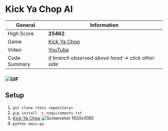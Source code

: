 # Kick Ya Chop AI
| General      | Information                                                         |
|--------------|---------------------------------------------------------------------|
| High Score   | **25462**                                                           |
| Game         | [Kick Ya Chop](https://www.addictinggames.com/clicker/kick-ya-chop) |
| Video        | [YouTube](https://youtu.be/Mxn8CSJnF1w)                             |
| Code Summary | *if branch observed above head &rarr; click other side*             |
### ![GIF](https://media.giphy.com/media/hW9WiFcbMzgW11SBMN/giphy.gif)
## Setup
1. `git clone <this repository>`
2. `pip install -r requirements.txt`
3. [Kick Ya Chop](https://www.addictinggames.com/clicker/kick-ya-chop)
  ![Screenshot](https://user-images.githubusercontent.com/97115586/162037885-bc01f8ef-3410-493c-b323-f58dd6ba9726.png)
  *1920x1080*
4. `python main.py`
